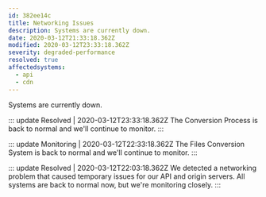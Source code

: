 ```yaml
---
id: 382ee14c
title: Networking Issues
description: Systems are currently down.
date: 2020-03-12T21:33:18.362Z
modified: 2020-03-12T23:33:18.362Z
severity: degraded-performance
resolved: true
affectedsystems:
  - api
  - cdn
---
```


Systems are currently down.


::: update Resolved | 2020-03-12T23:33:18.362Z
The Conversion Process is back to normal and we'll continue to monitor.
:::

::: update Monitoring | 2020-03-12T22:33:18.362Z
The Files Conversion System is back to normal and we'll continue to monitor.
:::

::: update Resolved | 2020-03-12T22:03:18.362Z
We detected a networking problem that caused temporary issues for our API and origin servers. All systems are back to normal now, but we're monitoring closely.
:::

